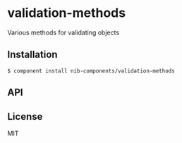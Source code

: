 
# validation-methods

  Various methods for validating objects

## Installation

    $ component install nib-components/validation-methods

## API

   

## License

  MIT
